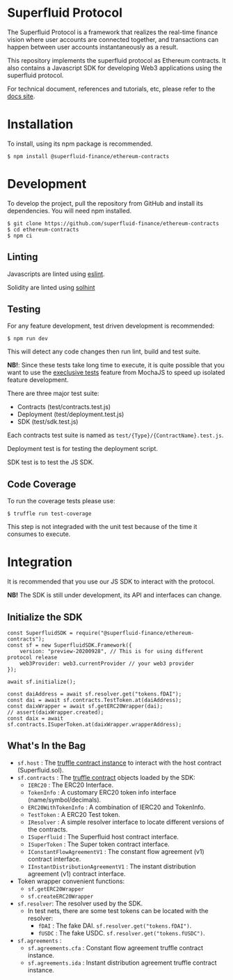 Superfluid Protocol
===================

The Superfluid Protocol is a framework that realizes the real-time finance vision
where user accounts are connected together, and transactions can happen between
user accounts instantaneously as a result.

This repository implements the superfluid protocol as Ethereum contracts. It also
contains a Javascript SDK for developing Web3 applications using the superfluid
protocol.

For technical document, references and tutorials, etc, please refer to the
[docs site](http://docs.superfluid.finance/).

Installation
============

To install, using its npm package is recommended.

```
$ npm install @superfluid-finance/ethereum-contracts
```

Development
===========

To develop the project, pull the repository from GitHub and install its
dependencies. You will need npm installed.

```
$ git clone https://github.com/superfluid-finance/ethereum-contracts
$ cd ethereum-contracts
$ npm ci
```

Linting
-------

Javascripts are linted using [eslint](https://eslint.org/).

Solidity are linted using [solhint](https://protofire.github.io/solhint/)

Testing
-------

For any feature development, test driven development is recommended:

```
$ npm run dev
```

This will detect any code changes then run lint, build and test suite.

**NB!**: Since these tests take long time to execute, it is quite possible
that you want to use the [execlusive tests](https://mochajs.org/#exclusive-tests)
feature from MochaJS to speed up isolated feature development.

There are three major test suite:

- Contracts (test/contracts.test.js)
- Deployment (test/deployment.test.js)
- SDK (test/sdk.test.js)

Each contracts test suite is named as `test/{Type}/{ContractName}.test.js`.

Deployment test is for testing the deployment script.

SDK test is to test the JS SDK.

Code Coverage
--------------

To run the coverage tests please use:

```
$ truffle run test-coverage
```

This step is not integraded with the unit test because of the time it consumes to execute.

Integration
===========

It is recommended that you use our JS SDK to interact with the protocol.

**NB!** The SDK is still under development, its API and interfaces can change.

Initialize the SDK
------------------


```
const SuperfluidSDK = require("@superfluid-finance/ethereum-contracts");
const sf = new SuperfluidSDK.Framework({
    version: "preview-20200928", // This is for using different protocol release
    web3Provider: web3.currentProvider // your web3 provider
});

await sf.initialize();

const daiAddress = await sf.resolver.get("tokens.fDAI");
const dai = await sf.contracts.TestToken.at(daiAddress);
const daixWrapper = await sf.getERC20Wrapper(dai);
// assert(daixWrapper.created);
const daix = await sf.contracts.ISuperToken.at(daixWrapper.wrapperAddress);
```

What's In the Bag
--------------------

* `sf.host` : The [truffle contract instance](https://www.trufflesuite.com/docs/truffle/getting-started/interacting-with-your-contracts)
to interact with the host contract (Superfluid.sol).
* `sf.contracts` : The [truffle contract](https://www.trufflesuite.com/docs/truffle/reference/contract-abstractions) objects loaded by the SDK:
  - `IERC20` : The ERC20 Interface.
  - `TokenInfo` : A customary ERC20 token info interface (name/symbol/decimals).
  - `ERC20WithTokenInfo` : A combination of IERC20 and TokenInfo.
  - `TestToken` : A ERC20 Test token.
  - `IResolver` : A simple resolver interface to locate different versions of the contracts.
  - `ISuperfluid` : The Superfluid host contract interface.
  - `ISuperToken` : The Super token contract interface.
  - `IConstantFlowAgreementV1` : The constant flow agreement (v1) contract interface.
  - `IInstantDistributionAgreementV1` : The instant distribution agreement (v1) contract interface.
* Token wrapper convenient functions:
  - `sf.getERC20Wrapper`
  - `sf.createERC20Wrapper`
* `sf.resolver`: The resolver used by the SDK.
  - In test nets, there are some test tokens can be located with the resolver:
    - `fDAI` : The fake DAI. `sf.resolver.get("tokens.fDAI")`.
    - `fUSDC` : The fake USDC. `sf.resolver.get("tokens.fUSDC")`.
* `sf.agreements` :
  - `sf.agreements.cfa` : Constant flow agreement truffle contract instance.
  - `sf.agreements.ida` : Instant distribution agreement truffle contract instance.

